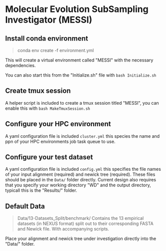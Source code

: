# Molecular Evolution SubSampling Investigator (MESSI)

## Install conda environment 
> conda env create -f environment.yml

This will create a virtual environment called "MESSI" with the necessary dependencies.

You can also start this from the "Initialize.sh" file with ```bash Initialize.sh```

## Create tmux session

A helper script is included to create a tmux session titled "MESSI", you can enable this with ```bash MakeTmuxSession.sh```

## Configure your HPC environment

A yaml configuration file is included ```cluster.yml``` this species the name and ppn of your HPC environments job task queue to use.

## Configure your test dataset

A yaml configuration file is included ```config.yml``` this specifies the file names of your input alignment (required) and newick tree (required). These files should be placed in the ```Data/``` folder directly. Current design also requires that you specify your working directory "WD" and the output directory, typicall this is the "Results/" folder.

## Default Data

> Data/13-Datasets_Split/benchmark/
Contains the 13 empirical datasets (in NEXUS format) split out to their corresponding FASTA and Newick file. With accompanying scripts.

Place your alignment and newick tree under investigation directly into the "Data/" folder.
